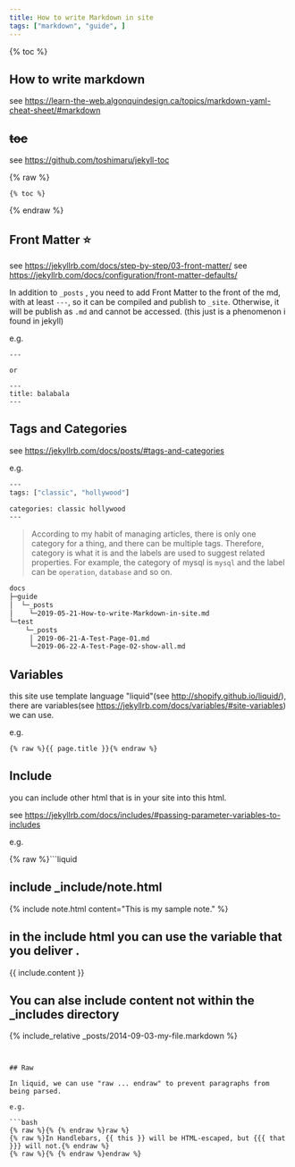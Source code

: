 ```yaml
---
title: How to write Markdown in site
tags: ["markdown", "guide", ]
---
```


{% toc %}

## How to write markdown

see <https://learn-the-web.algonquindesign.ca/topics/markdown-yaml-cheat-sheet/#markdown>

## ~~toc~~

see <https://github.com/toshimaru/jekyll-toc>

{% raw %}
```liquid
{% toc %}
```
{% endraw %}

## Front Matter :star:

see <https://jekyllrb.com/docs/step-by-step/03-front-matter/>
see <https://jekyllrb.com/docs/configuration/front-matter-defaults/>

In addition to `_posts` , you need to add Front Matter to the front of the md, with at least `---`, so it can be compiled and publish to `_site`. Otherwise, it will be publish as `.md` and cannot be accessed. (this just is a phenomenon i found in jekyll)

e.g. 

```liquid
---

or 

---
title: balabala
---
```

## Tags and Categories

see <https://jekyllrb.com/docs/posts/#tags-and-categories>

e.g. 

```bash
---
tags: ["classic", "hollywood"]

categories: classic hollywood
---
```

> According to my habit of managing articles, there is only one category for a thing, and there can be multiple tags. Therefore, category is what it is and the labels are used to suggest related properties. For example, the category of mysql is `mysql` and the label can be `operation`, `database` and so on.

```bash
docs
├─guide
│  └─_posts
│    └─2019-05-21-How-to-write-Markdown-in-site.md
└─test
    └─_posts
     │ 2019-06-21-A-Test-Page-01.md
     └─2019-06-22-A-Test-Page-02-show-all.md
```

## Variables 

this site use template language "liquid"(see <http://shopify.github.io/liquid/>), there are variables(see <https://jekyllrb.com/docs/variables/#site-variables>) we can use.

e.g. 

```liquid
{% raw %}{{ page.title }}{% endraw %}
```

## Include

you can include other html that is in your site into this html.

see <https://jekyllrb.com/docs/includes/#passing-parameter-variables-to-includes>

e.g. 

{% raw %}```liquid
## include _include/note.html
{% include note.html content="This is my sample note." %}
## in the include html you can use the variable that you deliver .
{{ include.content }}

## You can alse include content not within the _includes directory
{% include_relative _posts/2014-09-03-my-file.markdown %}
```{% endraw %}


## Raw 

In liquid, we can use "raw ... endraw" to prevent paragraphs from being parsed.

e.g.

```bash
{% raw %}{% {% endraw %}raw %}
{% raw %}In Handlebars, {{ this }} will be HTML-escaped, but {{{ that }}} will not.{% endraw %}
{% raw %}{% {% endraw %}endraw %} 
```
